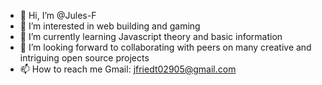 - 👋 Hi, I’m @Jules-F
- 👀 I’m interested in web building and gaming
- 🌱 I’m currently learning Javascript theory and basic information
- 💞️ I’m looking forward to collaborating with peers on many creative and intriguing open source projects
- 📫 How to reach me Gmail: jfriedt02905@gmail.com

<!---
Jules-F/Jules-F is a ✨ special ✨ repository because its `README.md` (this file) appears on your GitHub profile.
You can click the Preview link to take a look at your changes.
--->
